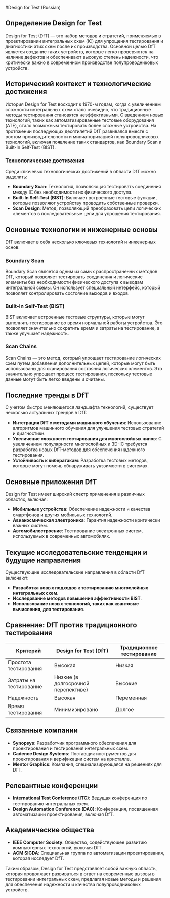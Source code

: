 #Design for Test (Russian)

## Определение Design for Test

Design for Test (DfT) — это набор методов и стратегий, применяемых в проектировании интегральных схем (IC) для упрощения тестирования и диагностики этих схем после их производства. Основной целью DfT является создание таких устройств, которые легко проверяются на наличие дефектов и обеспечивают высокую степень надежности, что критически важно в современном производстве полупроводниковых устройств.

## Исторический контекст и технологические достижения

История Design for Test восходит к 1970-м годам, когда с увеличением сложности интегральных схем стало очевидно, что традиционные методы тестирования становятся неэффективными. С введением новых технологий, таких как автоматизированные тестовые оборудования (ATE), стало возможным тестировать более сложные устройства. На протяжении последующих десятилетий DfT развивался вместе с ростом производительности и миниатюризацией полупроводниковых технологий, включая появление таких стандартов, как Boundary Scan и Built-In Self-Test (BIST).

### Технологические достижения

Среди ключевых технологических достижений в области DfT можно выделить:

- **Boundary Scan**: Технология, позволяющая тестировать соединения между IC без необходимости их физического доступа.
- **Built-In Self-Test (BIST)**: Включает встроенные тестовые функции, которые позволяют устройству проводить собственные проверки.
- **Scan Design**: Метод, позволяющий преобразовать цепи логических элементов в последовательные цепи для упрощения тестирования.

## Основные технологии и инженерные основы

DfT включает в себя несколько ключевых технологий и инженерных основ:

### Boundary Scan

Boundary Scan является одним из самых распространенных методов DfT, который позволяет тестировать соединения и логические элементы без необходимости физического доступа к выводам интегральной схемы. Он использует специальный интерфейс, который позволяет контролировать состояние выходов и входов.

### Built-In Self-Test (BIST)

BIST включает встроенные тестовые структуры, которые могут выполнять тестирование во время нормальной работы устройства. Это позволяет значительно сократить время и затраты на тестирование, а также улучшает надежность.

### Scan Chains

Scan Chains — это метод, который упрощает тестирование логических схем путем добавления дополнительных цепей, которые могут быть использованы для сканирования состояния логических элементов. Это значительно упрощает процесс тестирования, поскольку тестовые данные могут быть легко введены и считаны.

## Последние тренды в DfT

С учетом быстро меняющегося ландшафта технологий, существует несколько актуальных трендов в DfT:

- **Интеграция DfT с методами машинного обучения**: Использование алгоритмов машинного обучения для улучшения тестовых стратегий и диагностики.
- **Увеличение сложности тестирования для многослойных чипов**: С увеличением популярности многослойных и 3D-IC требуется разработка новых DfT-методов для обеспечения надежного тестирования.
- **Устойчивость к кибератакам**: Разработка тестовых методов, которые могут помочь обнаруживать уязвимости в системах.

## Основные приложения DfT

Design for Test имеет широкий спектр применения в различных областях, включая:

- **Мобильные устройства**: Обеспечение надежности и качества смартфонов и других мобильных технологий.
- **Авиакосмическая электроника**: Гарантия надежности критически важных систем.
- **Автомобилестроение**: Тестирование электронных систем, используемых в современных автомобилях.

## Текущие исследовательские тенденции и будущие направления

Существующие исследовательские направления в области DfT включают:

- **Разработка новых подходов к тестированию многослойных интегральных схем**.
- **Исследование методов повышения эффективности BIST**.
- **Использование новых технологий, таких как квантовые вычисления, для тестирования**.

## Сравнение: DfT против традиционного тестирования

| Критерий                   | Design for Test (DfT)                     | Традиционное тестирование          |
|----------------------------|-------------------------------------------|------------------------------------|
| Простота тестирования       | Высокая                                   | Низкая                             |
| Затраты на тестирование     | Низкие (в долгосрочной перспективе)     | Высокие                            |
| Надежность                  | Высокая                                   | Переменная                         |
| Время тестирования          | Минимизировано                            | Долгое                             |

## Связанные компании

- **Synopsys**: Разработчик программного обеспечения для проектирования и тестирования интегральных схем.
- **Cadence Design Systems**: Поставщик инструментов для проектирования и верификации систем на кристалле.
- **Mentor Graphics**: Компания, специализирующаяся на решениях для DfT.

## Релевантные конференции

- **International Test Conference (ITC)**: Ведущая конференция по тестированию интегральных схем.
- **Design Automation Conference (DAC)**: Конференция, посвященная автоматизации проектирования, включая DfT.

## Академические общества

- **IEEE Computer Society**: Общество, содействующее развитию компьютерных технологий, включая DfT.
- **ACM SIGDA**: Специальная группа по автоматизации проектирования, которая исследует DfT.

Таким образом, Design for Test представляет собой важную область, которая продолжает развиваться в ответ на современные вызовы в тестировании интегральных схем, предлагая новые методы и решения для обеспечения надежности и качества полупроводниковых устройств.
